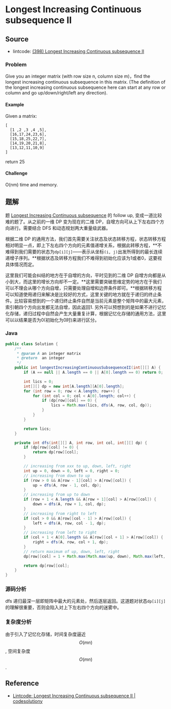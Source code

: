 # Longest Increasing Continuous subsequence II

## Source

- lintcode: [(398) Longest Increasing Continuous subsequence II](http://www.lintcode.com/en/problem/longest-increasing-continuous-subsequence-ii/)

### Problem

Give you an integer matrix (with row size n, column size m)，find the longest increasing continuous subsequence in this matrix. (The definition of the longest increasing continuous subsequence here can start at any row or column and go up/down/right/left any direction).

#### Example

Given a matrix:
```
[
  [1 ,2 ,3 ,4 ,5],
  [16,17,24,23,6],
  [15,18,25,22,7],
  [14,19,20,21,8],
  [13,12,11,10,9]
]
```
return 25

#### Challenge

O(nm) time and memory.

## 题解

题 [Longest Increasing Continuous subsequence](http://algorithm.yuanbin.me/zh-cn/dynamic_programming/longest_increasing_continuous_subsequence.html) 的 follow up, 变成一道比较难的题了。从之前的一维 DP 变为现在的二维 DP，自增方向可从上下左右四个方向进行。需要结合 DFS 和动态规划两大重量级武器。

根据二维 DP 的通用方法，我们首先需要关注状态及状态转移方程，状态转移方程相对明显一点，即上下左右四个方向的元素值递增关系，根据此转移方程，**不难得到我们需要的状态为`dp[i][j]`——表示从坐标`(i, j)`出发所得到的最长连续递增子序列。**根据状态及转移方程我们不难得到初始化应该为1或者0，这要视具体情况而定。

这里我们可能会纠结的地方在于自增的方向，平时见到的二维 DP 自增方向都是从小到大，而这里的增长方向却不一定。**这里需要突破思维定势的地方在于我们可以不理会从哪个方向自增，只需要处理自增和边界条件即可。**根据转移方程可以知道使用递归来解决是比较好的方式，这里关键的地方就在于递归的终止条件。比较容易想到的一个递归终止条件自然是当前元素是整个矩阵中的最大元素，索引朝四个方向出发都无法自增，因此返回1. 另外可以预想到的是如果不进行记忆化存储，递归过程中自然会产生大量重复计算，根据记忆化存储的通用方法，这里可以以结果是否为0(初始化为0时)来进行区分。

### Java

```java
public class Solution {
    /**
     * @param A an integer matrix
     * @return  an integer
     */
    public int longestIncreasingContinuousSubsequenceII(int[][] A) {
        if (A == null || A.length == 0 || A[0].length == 0) return 0;

        int lics = 0;
        int[][] dp = new int[A.length][A[0].length];
        for (int row = 0; row < A.length; row++) {
            for (int col = 0; col < A[0].length; col++) {
                if (dp[row][col] == 0) {
                    lics = Math.max(lics, dfs(A, row, col, dp));
                }
            }
        }

        return lics;
    }

    private int dfs(int[][] A, int row, int col, int[][] dp) {
        if (dp[row][col] != 0) {
            return dp[row][col];
        }

        // increasing from xxx to up, down, left, right
        int up = 0, down = 0, left = 0, right = 0;
        // increasing from down to up
        if (row > 0 && A[row - 1][col] > A[row][col]) {
            up = dfs(A, row - 1, col, dp);
        }
        // increasing from up to down
        if (row + 1 < A.length && A[row + 1][col] > A[row][col]) {
            down = dfs(A, row + 1, col, dp);
        }
        // increasing from right to left
        if (col > 0 && A[row][col - 1] > A[row][col]) {
            left = dfs(A, row, col - 1, dp);
        }
        // increasing from left to right
        if (col + 1 < A[0].length && A[row][col + 1] > A[row][col]) {
            right = dfs(A, row, col + 1, dp);
        }
        // return maximum of up, down, left, right
        dp[row][col] = 1 + Math.max(Math.max(up, down), Math.max(left, right));

        return dp[row][col];
    }
}
```

### 源码分析

dfs 递归最深一层即矩阵中最大的元素处，然后逐层返回。这道题对状态`dp[i][j]`的理解很重要，否则会陷入对上下左右四个方向的迷雾中。

### 复杂度分析

由于引入了记忆化存储，时间复杂度逼近 $$O(mn)$$, 空间复杂度 $$O(mn)$$.

## Reference

- [Lintcode: Longest Increasing Continuous subsequence II | codesolutiony](https://codesolutiony.wordpress.com/2015/05/25/lintcode-longest-increasing-continuous-subsequence-ii/)
